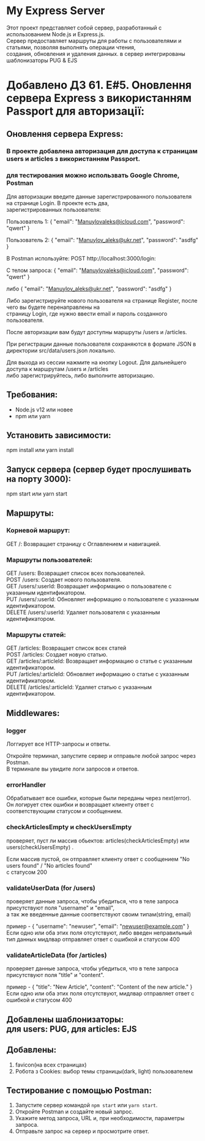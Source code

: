 # My Express Server

Этот проект представляет собой сервер, разработанный с использованием Node.js и Express.js.<br>
Сервер предоставляет маршруты для работы с пользователями и статьями, позволяя выполнять операции чтения,<br>
создания, обновления и удаления данных. в сервер интегрированы шаблонизаторы PUG & EJS

# Добавлено ДЗ 61. E#5. Оновлення сервера Express з використанням Passport для авторизації:

## Оновлення сервера Express:

### В проекте добавлена авторизация для доступа к страницам users и articles з використанням Passport.

### для тестирования можно использвать Google Chrome, Postman

Для авторизации введите данные зарегистрированного пользователя на странице Login. В проекте есть два,<br>
зарегистрированных пользователя:

Пользователь 1:
{
  "email": "Manuylovaleks@icloud.com",
  "password": "qwert"
}

Пользователь 2:
{
  "email": "Manuylov_aleks@ukr.net",
  "password": "asdfg"
}

В Postman используйте: POST http://localhost:3000/login:

С телом запроса:
{
"email": "Manuylovaleks@icloud.com",
"password": "qwert"
}

либо
{
"email": "Manuylov_aleks@ukr.net",
"password": "asdfg"
}

Либо зарегистрируйте нового пользователя на странице Register, после чего вы будете перенаправлены на <br>
страницу Login, где нужно ввести email и пароль созданного пользователя.

После авторизации вам будут доступны маршруты /users и /articles.<br>

При регистрации данные пользователя сохраняются в формате JSON в директории src/data/users.json локально.

Для выхода из сессии нажмите на кнопку Logout. Для дальнейшего доступа к маршрутам /users и /articles<br>
либо зарегистрируйтесь, либо выполните авторизацию.

## Требования:

- Node.js v12 или новее<br>
- npm или yarn

## Установить зависимости:

npm install или yarn install

## Запуск сервера (cервер будет прослушивать на порту 3000):

npm start или yarn start

## Маршруты:

### Корневой маршрут:

GET /: Возвращает страницу с Оглавлением и навигацией.

### Маршруты пользователей:

GET /users: Возвращает список всех пользователей.<br>
POST /users: Создает нового пользователя.<br>
GET /users/:userId: Возвращает информацию о пользователе с указанным идентификатором.<br>
PUT /users/:userId: Обновляет информацию о пользователе с указанным идентификатором.<br>
DELETE /users/:userId: Удаляет пользователя с указанным идентификатором.<br>

### Маршруты статей:

GET /articles: Возвращает список всех статей <br>
POST /articles: Создает новую статью.<br>
GET /articles/:articleId: Возвращает информацию о статье с указанным идентификатором.<br>
PUT /articles/:articleId: Обновляет информацию о статье с указанным идентификатором.<br>
DELETE /articles/:articleId: Удаляет статью с указанным идентификатором.<br>

## Middlewares:

### logger

Логгирует все HTTP-запросы и ответы.<br>

Откройте терминал, запустите сервер и отправьте любой запрос через Postman.<br>
В терминале вы увидите логи запросов и ответов.<br>

### errorHandler

Обрабатывает все ошибки, которые были переданы через next(error).<br>
Он логирует стек ошибки и возвращает клиенту ответ с соответствующим статусом и сообщением.<br>

### checkArticlesEmpty и checkUsersEmpty

проверяет, пуст ли массив обьектов: articles(checkArticlesEmpty) или users(checkUsersEmpty) .<br>

Если массив пустой, он отправляет клиенту ответ с сообщением "No users found" / "No articles found"<br>
c статусом 200

### validateUserData (for /users)

проверяет данные запроса, чтобы убедиться, что в теле запроса присутствуют поля "username" и "email",<br>
а так же введенные данные соответствуют своим типам(string, email)

пример - {
"username": "newuser",
"email": "newuser@example.com"
}
Если одно или оба этих поля отсутствуют, либо введен неправильный тип данных мидлвар отправляет ответ с ошибкой и статусом 400<br>

### validateArticleData (for /articles)

проверяет данные запроса, чтобы убедиться, что в теле запроса присутствуют поля "title" и "content".<br>

пример - {
"title": "New Article",
"content": "Content of the new article."
}
Если одно или оба этих поля отсутствуют, мидлвар отправляет ответ с ошибкой и статусом 400<br>

## Добавлены шаблонизаторы:<br> для users: PUG, для articles: EJS

## Добавлены:<br>

1. favicon(на всех страницах)<br>
2. Робота з Cookies: выбор темы страницы(dark, light) пользователем

## Тестирование с помощью Postman:

1. Запустите сервер командой `npm start` или `yarn start`.<br>
2. Откройте Postman и создайте новый запрос.<br>
3. Укажите метод запроса, URL и, при необходимости, параметры запроса.<br>
4. Отправьте запрос на сервер и просмотрите ответ.<br>
